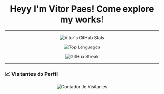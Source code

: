 <h1 align="center">Heyy I'm Vitor Paes! Come explore my works!</h1>

---

<div align="center">

![Vitor's GitHub Stats](https://github-readme-stats.vercel.app/api?username=VitorPaes-coder&show_icons=true&theme=tokyonight&hide_title=false)

![Top Languages](https://github-readme-stats.vercel.app/api/top-langs/?username=VitorPaes-coder&layout=compact&theme=tokyonight)

![GitHub Streak](https://streak-stats.demolab.com?user=VitorPaes-coder&theme=tokyonight)

</div>

---

### 📈 Visitantes do Perfil

<p align="center">
  <img src="https://komarev.com/ghpvc/?username=VitorPaes-coder&color=red&style=flat" alt="Contador de Visitantes"/>
</p>
